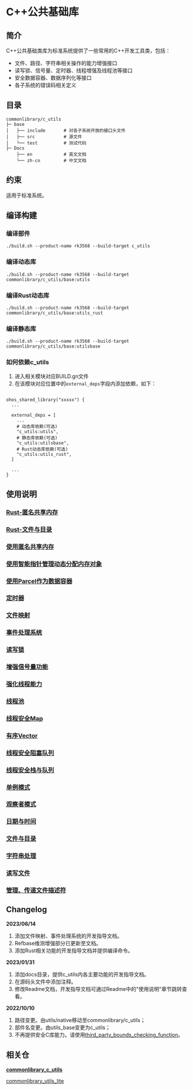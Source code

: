 # C++公共基础库<a name="ZH-CN_TOPIC_0000001148676553"></a>


## 简介<a name="section11660541593"></a>

C++公共基础类库为标准系统提供了一些常用的C++开发工具类，包括：

-   文件、路径、字符串相关操作的能力增强接口
-   读写锁、信号量、定时器、线程增强及线程池等接口
-   安全数据容器、数据序列化等接口
-   各子系统的错误码相关定义

## 目录<a name="section17271017133915"></a>

```
commonlibrary/c_utils
├─ base
│   ├── include       # 对各子系统开放的接口头文件
│   ├── src           # 源文件
│   └── test          # 测试代码
├─ Docs
    ├── en            # 英文文档
    └── zh-cn         # 中文文档
```

## 约束

适用于标准系统。
## 编译构建
### 编译部件
```
./build.sh --product-name rk3568 --build-target c_utils
```

### 编译动态库
```
./build.sh --product-name rk3568 --build-target commonlibrary/c_utils/base:utils
```

### 编译Rust动态库
```
./build.sh --product-name rk3568 --build-target commonlibrary/c_utils/base:utils_rust
```

### 编译静态库
```
./build.sh --product-name rk3568 --build-target commonlibrary/c_utils/base:utilsbase
```
### 如何依赖c_utils
1. 进入相关模块对应BUILD.gn文件
2. 在该模块对应位置中的`external_deps`字段内添加依赖，如下：
```gn

ohos_shared_library("xxxxx") {
  ...

  external_deps = [
    ...
    # 动态库依赖(可选)
    "c_utils:utils",
    # 静态库依赖(可选)
    "c_utils:utilsbase",
    # Rust动态库依赖(可选)
    "c_utils:utils_rust",
  ]

  ...
}
```

## 使用说明

### [Rust-匿名共享内存](https://gitee.com/openharmony/commonlibrary_c_utils/blob/master/docs/zh-cn/c_utils_guide_rust_ashmem.md)
### [Rust-文件与目录](https://gitee.com/openharmony/commonlibrary_c_utils/blob/master/docs/zh-cn/c_utils_guide_rust_directory.md)

### [使用匿名共享内存](https://gitee.com/openharmony/commonlibrary_c_utils/blob/master/docs/zh-cn/c-utils-guide-ashmem.md)
### [使用智能指针管理动态分配内存对象](https://gitee.com/openharmony/commonlibrary_c_utils/blob/master/docs/zh-cn/c-utils-guide-refbase.md)
### [使用Parcel作为数据容器](https://gitee.com/openharmony/commonlibrary_c_utils/blob/master/docs/zh-cn/c-utils-guide-parcel.md)
### [定时器](https://gitee.com/openharmony/commonlibrary_c_utils/blob/master/docs/zh-cn/c_utils_timer.md)
### [文件映射](https://gitee.com/openharmony/commonlibrary_c_utils/blob/master/docs/zh-cn/c_utils_mapped_file.md)
### [事件处理系统](https://gitee.com/openharmony/commonlibrary_c_utils/blob/master/docs/zh-cn/c_utils_event.md)
### [读写锁](https://gitee.com/openharmony/commonlibrary_c_utils/blob/master/docs/zh-cn/c-utils-guide-rwlock.md)
### [增强信号量功能](https://gitee.com/openharmony/commonlibrary_c_utils/blob/master/docs/zh-cn/c-utils-guide-semaphore.md)
### [强化线程能力](https://gitee.com/openharmony/commonlibrary_c_utils/blob/master/docs/zh-cn/c-utils-guide-thread.md)
### [线程池](https://gitee.com/openharmony/commonlibrary_c_utils/blob/master/docs/zh-cn/c_utils_thread_pool.md)


### [线程安全Map](https://gitee.com/openharmony/commonlibrary_c_utils/blob/master/docs/zh-cn/c-utils-guide-safeMap.md)
### [有序Vector](https://gitee.com/openharmony/commonlibrary_c_utils/blob/master/docs/zh-cn/c-utils-guide-sortedVector.md)
### [线程安全阻塞队列](https://gitee.com/openharmony/commonlibrary_c_utils/blob/master/docs/zh-cn/c-utils-guide-safe_block_queue.md)
### [线程安全栈与队列](https://gitee.com/openharmony/commonlibrary_c_utils/blob/master/docs/zh-cn/c-utils-guide-safe_queue.md)

### [单例模式](https://gitee.com/openharmony/commonlibrary_c_utils/blob/master/docs/zh-cn/c-utils-guide-singleton.md)
### [观察者模式](https://gitee.com/openharmony/commonlibrary_c_utils/blob/master/docs/zh-cn/c-utils-guide-observer.md)

### [日期与时间](https://gitee.com/openharmony/commonlibrary_c_utils/blob/master/docs/zh-cn/c-utils-guide-datetime.md)
### [文件与目录](https://gitee.com/openharmony/commonlibrary_c_utils/blob/master/docs/zh-cn/c-utils-guide-directory.md)
### [字符串处理](https://gitee.com/openharmony/commonlibrary_c_utils/blob/master/docs/zh-cn/c-utils-guide-string.md)
### [读写文件](https://gitee.com/openharmony/commonlibrary_c_utils/blob/master/docs/zh-cn/c-utils-guide-file.md)
### [管理、传递文件描述符](https://gitee.com/openharmony/commonlibrary_c_utils/blob/master/docs/zh-cn/c-utils-guide-uniquefd.md)

## Changelog
**2023/06/14**
1. 添加文件映射、事件处理系统的开发指导文档。
2. Refbase维测增强部分已更新至文档。
3. 添加Rust相关功能的开发指导文档并提供编译命令。

**2023/01/31**
1. 添加docs目录，提供c_utils内各主要功能的开发指导文档。
2. 在源码头文件中添加注释。
3. 修改Readme文档，开发指导文档可通过Readme中的"使用说明"章节跳转查看。

**2022/10/10**
1. 路径变更。由utils/native移动至commonlibrary/c_utils；
2. 部件名变更。由utils_base变更为c_utils；
3. 不再提供安全C库能力。请使用[third_party_bounds_checking_function](https://gitee.com/openharmony/third_party_bounds_checking_function)。
## 相关仓<a name="section1249817110914"></a>

**[commonlibrary\_c\_utils](https://gitee.com/openharmony/commonlibrary_c_utils)**

[commonlibrary\_utils\_lite](https://gitee.com/openharmony/commonlibrary_utils_lite)

